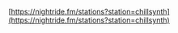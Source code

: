 [https://nightride.fm/stations?station=chillsynth](https://nightride.fm/stations?station=chillsynth)